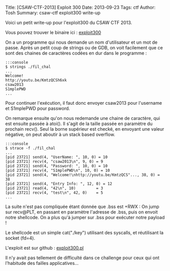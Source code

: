 Title: [CSAW-CTF-2013] Exploit 300
Date: 2013-09-23
Tags: ctf
Author: Tosh
Summary: csaw-ctf exploit300 write-up

Voici un petit write-up pour l'exploit300 du CSAW CTF 2013.

Vous pouvez trouver le binaire ici : [exploit300](http://download.tuxfamily.org/toshpage/CTF/CSAW_2013/exploit300)

On a un programme qui nous demande un nom d'utilisateur et un mot de passe. Après un petit coup de strings ou de GDB, on voit facilement que ce sont des chaines de caractères codées en dur dans le programme :

	:::console
	$ strings ./fil_chal
	...
	Welcome!
	http://youtu.be/KmtzQCSh6xk
	csaw2013
	S1mplePWD
	...

Pour continuer l'exécution, il faut donc envoyer csaw2013 pour l'username et S1mplePWD pour password.

On remarque ensuite qu'on nous redemande une chaine de caractère, qui est ensuite passée à atoi(). Il s'agit de la taille passée en paramètre du prochain recv(). Seul la borne supérieur est checké, en envoyant une valeur négative, on peut aboutir à un stack based overflow.

	:::console
	$ strace -f ./fil_chal
	...
	[pid 23721] send(4, "UserName: ", 10, 0) = 10
	[pid 23721] recv(4, "csaw2013\n", 9, 0) = 9
	[pid 23721] send(4, "Password: ", 10, 0) = 10
	[pid 23721] recv(4, "S1mplePWD\n", 10, 0) = 10
	[pid 23721] send(4, "Welcome!\nhttp://youtu.be/KmtzQCS"..., 38, 0) = 38
	[pid 23721] send(4, "Entry Info: ", 12, 0) = 12
	[pid 23721] read(4, "42\n", 10)         = 3
	[pid 23721] recv(4, "test\n", 42, 0)    = 5
	...

La suite n'est pas compliquée étant donnée que .bss est +RWX :
On jump sur recv@PLT, en passant en paramètre l'adresse de .bss, puis on envoit notre shellcode. On a plus qu'à jumper sur .bss pour exécuter notre payload !

Le shellcode est un simple cat("./key") utilisant des syscalls, et réutilisant la socket (fd=4).

L'exploit est sur github : [exploit300.pl](https://github.com/t00sh/ctf/blob/master/csaw_ctf_2013/exploit300.pl)



Il n'y avait pas tellement de difficulté dans ce challenge pour ceux qui ont l'habitude des failles applicatives...
